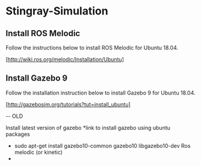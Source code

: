 # Stingray-Simulation

## Install ROS Melodic

Follow the instructions below to install ROS Melodic for Ubuntu 18.04.

[http://wiki.ros.org/melodic/Installation/Ubuntu] 

## Install Gazebo 9

Follow the installation instruction below to install Gazebo 9 for Ubuntu 18.04.

[http://gazebosim.org/tutorials?tut=install_ubuntu]


-- OLD

Install latest version of gazebo
    *link to install gazebo using ubuntu packages
- sudo apt-get install gazebo10-common gazebo10 libgazebo10-dev
Ros melodic (or kinetic)
-
